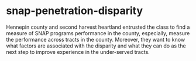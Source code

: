 # snap-penetration-disparity
Hennepin county and second harvest heartland entrusted the class to find a measure of SNAP programs performance in the county, especially, measure the performance across tracts in the county. Moreover, they want to know what factors are associated with the disparity and what they can do as the next step to improve experience in the under-served tracts.
